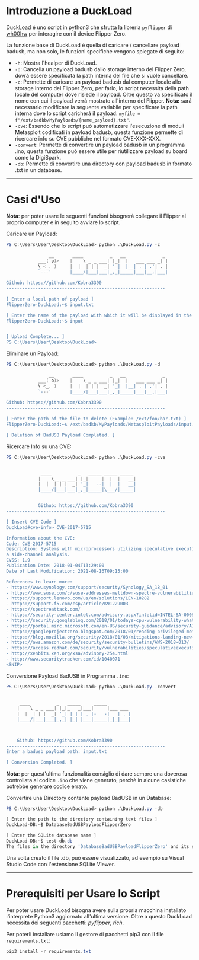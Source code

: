 # Introduzione a DuckLoad

DuckLoad é uno script in python3 che sfrutta la libreria `pyflipper` di [wh00hw](https://github.com/wh00hw/pyFlipper) per interagire con il device Flipper Zero.

La funzione base di DuckLoad é quella di caricare / cancellare payload badusb, ma non solo, le funzioni specifiche vengono spiegate di seguito: 

- `-h`: Mostra l'healper di DuckLoad.
- `-d`: Cancella un payload badusb dallo storage interno del Flipper Zero, dovrá essere specificata la path interna del file che si vuole cancellare.
- `-c`: Permette di caricare un payload badusb dal computer locale allo storage interno del Flipper Zero, per farlo, lo script necessita della path locale del computer dove risiede il payload. Oltre questo va specificato il nome con cui il payload verrá mostrato all'interno del Flipper. **Nota:** sará necessario modificare la seguente variabile per specificare la path interna dove lo script caricherá il payload: `myfile = f"/ext/badkb/MyPayloads/{name_payload}.txt"`.
- `-cve`: Essendo che lo script puó automatizzare l'esecuzione di moduli Metasploit codificati in payload badusb, questa funzione permette di ricercare info su CVE pubbliche nel formato CVE-XXX-XXX.
- `-convert`: Permette di convertire un payload badusb in un programma .ino, questa funzione puó essere utile per riutilizzare payload su board come la DigiSpark.
- `-db`: Permette di convertire una directory con payload badusb in formato .txt in un database. 

---

# Casi d'Uso
**Nota**: per poter usare le seguenti funzioni bisognerá collegare il Flipper al proprio computer e in seguito avviare lo script. 

Caricare un Payload:
```powershell
PS C:\Users\User\Desktop\DuckLoad> python .\DuckLoad.py -c

                __       ____          _   __              _ 
            ___( o)>    |    \ _ _ ___| |_|  |   ___ ___ _| |
            \ <_. )     |  |  | | |  _| '_|  |__| . | .'| . |
            `---'       |____/|___|___|_,_|_____|___|__,|___|
        
Github: https://github.com/Kobra3390
------------------------------------------------------------

[ Enter a local path of payload ]
FlipperZero-DuckLoad:~$ input.txt

[ Enter the name of the payload with which it will be displayed in the Flipper ]
FlipperZero-DuckLoad:~$ input


[ Upload Complete... ]
PS C:\Users\User\Desktop\DuckLoad>
```

Eliminare un Payload:
```powershell
PS C:\Users\User\Desktop\DuckLoad> python .\DuckLoad.py -d

                __       ____          _   __              _ 
            ___( o)>    |    \ _ _ ___| |_|  |   ___ ___ _| |
            \ <_. )     |  |  | | |  _| '_|  |__| . | .'| . |
            `---'       |____/|___|___|_,_|_____|___|__,|___|
        
Github: https://github.com/Kobra3390
------------------------------------------------------------

[ Enter the path of the file to delete (Example: /ext/foo/bar.txt) ]
FlipperZero-DuckLoad:~$ /ext/badkb/MyPayloads/MetasploitPayloads/input.txt          

[ Deletion of BadUSB Payload Completed. ]
```

Ricercare Info su una CVE:
```powershell
PS C:\Users\User\Desktop\DuckLoad> python .\DuckLoad.py -cve


             ____          _   _____ _____ _____ 
            |    \ _ _ ___| |_|     |  |  |   __|
            |  |  | | |  _| '_|   --|  |  |   __|
            |____/|___|___|_,_|_____|\___/|_____|


            Github: https://github.com/Kobra3390
------------------------------------------------------------

[ Insert CVE Code ]
DuckLoad#cve-info> CVE-2017-5715

Information about the CVE:
Code: CVE-2017-5715
Description: Systems with microprocessors utilizing speculative execution and indirect branch prediction may allow unauthorized disclosure of information to an attacker with local user access via 
a side-channel analysis.
CVSS: 1.9
Publication Date: 2018-01-04T13:29:00
Date of Last Modification: 2021-08-16T09:15:00

References to learn more:
- https://www.synology.com/support/security/Synology_SA_18_01
- https://www.suse.com/c/suse-addresses-meltdown-spectre-vulnerabilities/
- https://support.lenovo.com/us/en/solutions/LEN-18282
- https://support.f5.com/csp/article/K91229003
- https://spectreattack.com/
- https://security-center.intel.com/advisory.aspx?intelid=INTEL-SA-00088&languageid=en-fr
- https://security.googleblog.com/2018/01/todays-cpu-vulnerability-what-you-need.html
- https://portal.msrc.microsoft.com/en-US/security-guidance/advisory/ADV180002
- https://googleprojectzero.blogspot.com/2018/01/reading-privileged-memory-with-side.html
- https://blog.mozilla.org/security/2018/01/03/mitigations-landing-new-class-timing-attack/
- https://aws.amazon.com/de/security/security-bulletins/AWS-2018-013/
- https://access.redhat.com/security/vulnerabilities/speculativeexecution
- http://xenbits.xen.org/xsa/advisory-254.html
- http://www.securitytracker.com/id/1040071
<SNIP>
```

Conversione Payload BadUSB in Programma `.ino`:
```powershell
PS C:\Users\User\Desktop\DuckLoad> python .\DuckLoad.py -convert
   

     ____          _   _____     _____
    |    \ _ _ ___| |_|_   _|___|     |___ ___ 
    |  |  | | |  _| '_| | | | . |-   -|   | . |
    |____/|___|___|_,_| |_| |___|_____|_|_|___|



    Github: https://github.com/Kobra3390
------------------------------------------------------------
Enter a badusb payload path: input.txt

[ Conversion Completed. ]
```

**Nota**: per quest'ultima funzionalità consiglio di dare sempre una doverosa controllata al codice `.ino` che viene generato, perchè in alcune casistiche potrebbe generare codice errato. 

Convertire una Directory contente payload BadUSB in un Database:
```powershell
PS C:\Users\User\Desktop\DuckLoad> python .\DuckLoad.py -db

[ Enter the path to the directory containing text files ]
DuckLoad-DB:~$ DatabaseBadUSBPayloadFlipperZero

[ Enter the SQLite database name ]
DuckLoad-DB:~$ test-db.db
The files in the directory 'DatabaseBadUSBPayloadFlipperZero' and its subdirectories have been inserted into the 'test-db.db' database.
```
Una volta creato il file .db, può essere visualizzato, ad esempio su Visual Studio Code con l'estensione SQLite Viewer.

---

# Prerequisiti per Usare lo Script
Per poter usare DuckLoad bisogna avere sulla propria macchina installato l'interprete Python3 aggiornato all'ultima versione. Oltre a questo DuckLoad necessita dei seguenti pacchetti: _pyflipper_, _rich_.

Per poterli installare usiamo il gestore di pacchetti pip3 con il file `requirements.txt`:

```powershell
pip3 install -r requirements.txt
```




























